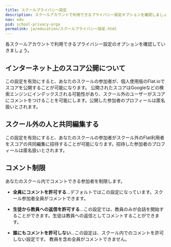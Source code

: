 ```yaml
---
title: スクールプライバシー設定
description: スクールアカウントで利用できるプライバシー設定オプションを確認しましょう。
nav: edu
pid: school-privacy-orga
permalink: ja/education/スクールプライバシー設定.html
---
```


各スクールアカウントで利用できるプライバシー設定のオプションを確認していきましょう。

## インターネット上のスコア公開について
この設定を有効にすると、あなたのスクールの参加者が、個人使用版のFlat.ioでスコアを公開することが可能になります。
公開されたスコアはGoogleなどの検索エンジンにインデックスされる可能性があり、スクール外のユーザーがスコアにコメントをつけることを可能にします。公開した参加者のプロフィールは匿名扱いとされます。

## スクール外の人と共同編集する
この設定を有効にすると、あなたのスクールの参加者がスクール外のFlat利用者をスコアの共同編集に招待することが可能になります。招待した参加者のプロフィールは匿名扱いとされます。

## コメント制限
あなたのスクール内でコメントできる参加者を制限します。

* **全員にコメントを許可する**…デフォルトではこの設定になっています。スクール参加者全員がコメントできます。

* **生徒から教員への返信を許可する**…この設定では、教員のみが会話を開始することができます。生徒は教員への返信としてコメントすることができます。

* **誰にもコメントを許可しない**…この設定は、スクール内でのコメントを許可しない設定です。 教員を含め全員がコメントできません。